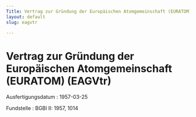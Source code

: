 ```yaml
---
Title: Vertrag zur Gründung der Europäischen Atomgemeinschaft (EURATOM)
layout: default
slug: eagvtr

---
```


# Vertrag zur Gründung der Europäischen Atomgemeinschaft (EURATOM) (EAGVtr)

Ausfertigungsdatum
:   1957-03-25

Fundstelle
:   BGBl II: 1957, 1014

